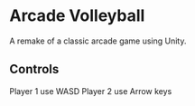 # Arcade Volleyball

A remake of a classic arcade game using Unity. 

## Controls

Player 1 use WASD
Player 2 use Arrow keys
